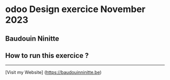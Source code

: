 # odoo Design exercice November 2023
## Baudouin Ninitte

## How to run this exercice ?

---

[Visit my Website] (https://baudouinninitte.be)